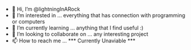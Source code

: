 - 👋 Hi, I’m @lightningInARock
- 👀 I’m interested in ... everything that has connection with programming or computers
- 🌱 I’m currently learning ... anything that I find useful :)
- 💞️ I’m looking to collaborate on ... any interesting project
- 📫 How to reach me ... *** Currently Unaviable ***

<!---
lightningInARock/lightningInARock is a ✨ special ✨ repository because its `README.md` (this file) appears on your GitHub profile.
You can click the Preview link to take a look at your changes.
--->
